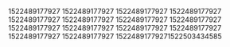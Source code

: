 1522489177927
1522489177927
1522489177927
1522489177927
1522489177927
1522489177927
1522489177927
1522489177927
1522489177927
1522489177927
1522489177927
1522489177927
1522489177927
1522489177927
15224891779271522503434585